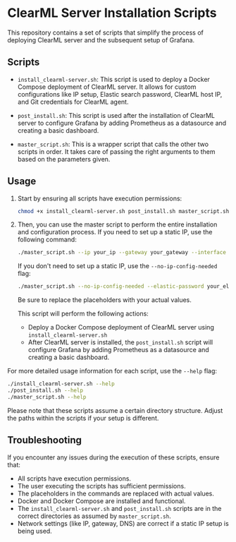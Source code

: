 # ClearML Server Installation Scripts

This repository contains a set of scripts that simplify the process of deploying ClearML server and the subsequent setup of Grafana.

## Scripts

- `install_clearml-server.sh`: This script is used to deploy a Docker Compose deployment of ClearML server. It allows for custom configurations like IP setup, Elastic search password, ClearML host IP, and Git credentials for ClearML agent.

- `post_install.sh`: This script is used after the installation of ClearML server to configure Grafana by adding Prometheus as a datasource and creating a basic dashboard.

- `master_script.sh`: This is a wrapper script that calls the other two scripts in order. It takes care of passing the right arguments to them based on the parameters given.

## Usage

1. Start by ensuring all scripts have execution permissions:

    ```bash
    chmod +x install_clearml-server.sh post_install.sh master_script.sh
    ```

2. Then, you can use the master script to perform the entire installation and configuration process. If you need to set up a static IP, use the following command:

    ```bash
    ./master_script.sh --ip your_ip --gateway your_gateway --interface your_interface --dns your_dns --elastic-password your_elastic_password --clearml-host-ip your_clearml_host_ip --clearml-git-user your_clearml_git_user --clearml-git-pass your_clearml_git_pass
    ```

    If you don't need to set up a static IP, use the `--no-ip-config-needed` flag:

    ```bash
    ./master_script.sh --no-ip-config-needed --elastic-password your_elastic_password --clearml-host-ip your_clearml_host_ip --clearml-git-user your_clearml_git_user --clearml-git-pass your_clearml_git_pass
    ```

    Be sure to replace the placeholders with your actual values.

    This script will perform the following actions:

    - Deploy a Docker Compose deployment of ClearML server using `install_clearml-server.sh`
    - After ClearML server is installed, the `post_install.sh` script will configure Grafana by adding Prometheus as a datasource and creating a basic dashboard.

For more detailed usage information for each script, use the `--help` flag:

```bash
./install_clearml-server.sh --help
./post_install.sh --help
./master_script.sh --help
```

Please note that these scripts assume a certain directory structure. Adjust the paths within the scripts if your setup is different.

## Troubleshooting

If you encounter any issues during the execution of these scripts, ensure that:

- All scripts have execution permissions.
- The user executing the scripts has sufficient permissions.
- The placeholders in the commands are replaced with actual values.
- Docker and Docker Compose are installed and functional.
- The `install_clearml-server.sh` and `post_install.sh` scripts are in the correct directories as assumed by `master_script.sh`.
- Network settings (like IP, gateway, DNS) are correct if a static IP setup is being used.
